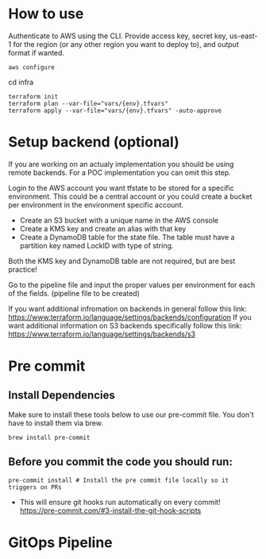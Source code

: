 # How to use #

Authenticate to AWS using the CLI. Provide access key, secret key, us-east-1 for the region (or any other region you want to deploy to), and output format if wanted.

```
aws configure
```

cd infra

```
terraform init
terraform plan --var-file="vars/{env}.tfvars"
terraform apply --var-file="vars/{env}.tfvars" -auto-approve
```

# Setup backend (optional) #
If you are working on an actualy implementation you should be using remote backends. For a POC implementation you can omit this step.

Login to the AWS account you want tfstate to be stored for a specific environment. This could be a central account or you could create a bucket per environment in the environment specific account. 

- Create an S3 bucket with a unique name in the AWS console
- Create a KMS key and create an alias with that key
- Create a DynamoDB table for the state file. The table must have a partition key named LockID with type of string.

Both the KMS key and DynamoDB table are not required, but are best practice!

Go to the pipeline file and input the proper values per environment for each of the fields. (pipeline file to be created)

If you want additional infromation on backends in general follow this link: https://www.terraform.io/language/settings/backends/configuration
If you want additional information on S3 backends specifically follow this link: https://www.terraform.io/language/settings/backends/s3

# Pre commit #

## Install Dependencies ##

Make sure to install these tools below to use our pre-commit file. You don't have to install them via brew.

```
brew install pre-commit
```

## Before you commit the code you should run: 

```
pre-commit install # Install the pre commit file locally so it triggers on PRs
```

* This will ensure git hooks run automatically on every commit! https://pre-commit.com/#3-install-the-git-hook-scripts


# GitOps Pipeline #